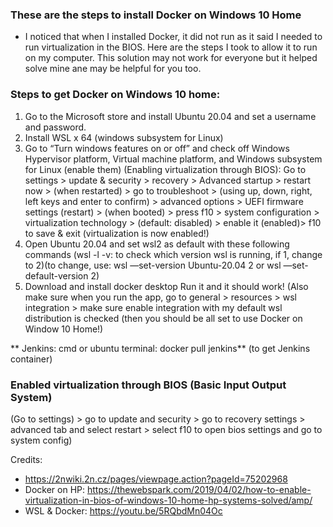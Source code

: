 ### These are the steps to install Docker on Windows 10 Home ###

- I noticed that when I installed Docker, it did not run as it said I needed to run 
virtualization in the BIOS. Here are the steps I took to allow it to run on my computer.
This solution may not work for everyone but it helped solve mine ane may be helpful for you too.

### Steps to get Docker on Windows 10 home: ###

1. Go to the Microsoft store and install Ubuntu 20.04 and set a username and password.
2. Install WSL x 64 (windows subsystem for Linux)
3. Go to “Turn windows features on or off” and check off Windows Hypervisor platform, Virtual machine platform, and Windows subsystem for Linux (enable them)
(Enabling virtualization through BIOS): Go to settings > update & security > recovery > Advanced startup > restart now > (when restarted) > go to troubleshoot > (using up, down, right, left keys and enter to confirm) > advanced options > UEFI firmware settings (restart) > (when booted) > press f10 > system configuration > virtualization technology >  (default: disabled) > enable it (enabled)> f10 to save & exit (virtualization is now enabled!)
4. Open Ubuntu 20.04 and set wsl2 as default with these following commands (wsl -l -v: to check which version wsl is running, if 1, change to 2)(to change, use: wsl —set-version Ubuntu-20.04 2 or wsl —set-default-version 2) 
5. Download and install docker desktop 
Run it and it should work! (Also make sure when you run the app, go to general > resources > wsl integration > make sure enable integration with my default wsl distribution is checked (then you should be all set to use Docker on Window 10 Home!)


** Jenkins: cmd or ubuntu terminal: docker pull jenkins** (to get Jenkins container)


### Enabled virtualization through BIOS (Basic Input Output System) 

(Go to settings) > go to update and security > go to recovery settings > advanced tab and select restart > select f10 to open bios settings and go to system config)

Credits: 
- https://2nwiki.2n.cz/pages/viewpage.action?pageId=75202968
- Docker on HP: https://thewebspark.com/2019/04/02/how-to-enable-virtualization-in-bios-of-windows-10-home-hp-systems-solved/amp/
- WSL & Docker: https://youtu.be/5RQbdMn04Oc

